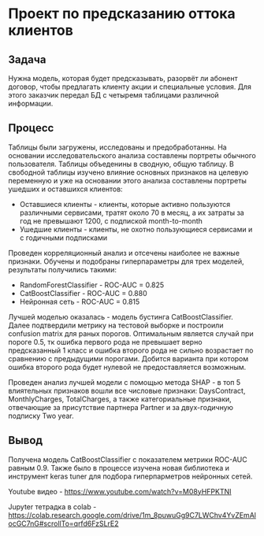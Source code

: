 # Проект по предсказанию оттока клиентов 

## Задача
Нужна модель, которая будет предсказывать, разорвёт ли абонент договор, чтобы предлагать клиенту акции и специальные условия. Для этого заказчик передал БД с четыремя таблицами различной информации.

## Процесс
Таблицы были загружены, исследованы и предобработанны. На основании исследовательского анализа составлены портреты обычного пользователя. 
Таблицы объеденины в сводную, общую таблицу. В свободной таблицы изучено влияние основных признаков на целевую переменную и уже на основании этого анализа
составлены портреты ушедших и оставшихся клиентов:

* Оставшиеся клиенты - клиенты, которые активно пользуются различными сервисами, тратят около 70 в месяц, а их затраты за год не превышают 1200, с подпиской month-to-month
* Ушедшие клиенты - клиенты, не охотно пользующиеся сервисами и с годичными подписками

Проведен корреляционный анализ и отсечены наиболее не важные признаки.
Обучены и подобраны гиперпараметры для трех моделей, результаты получились такими:

* RandomForestClassifier - ROC-AUC = 0.825
* CatBoostClassifier - ROC-AUC = 0.880
* Нейронная сеть - ROC-AUC = 0.815

Лучшей моделью оказалась - модель бустинга CatBoostClassifier. Далее подтвердили метрику на тестовой выборке и построили confusion matrix для раных порогов.
Оптимальным является случай при пороге 0.5, тк ошибка первого рода не превышает верно предсказанный 1 класс и ошибка второго рода не сильно возрастает по сравнению
с предыдущими порогами. Добится варианта при котором ошибка второго рода будет нулевой не предоставляется возможным.

Проведен анализ лучшей модели с помощью метода SHAP - в топ 5 влиятельных признаков вошли все числовые признаки: DaysContract, MonthlyCharges, TotalCharges,
а также категориальные признаки, отвечающие за присутствие партнера Partner и за двух-годичную подписку Two year.

## Вывод

Получена модель CatBoostClassifier с показателем метрики ROC-AUC равным 0.9. Также было в процессе изучена новая библиотека и инструмент
keras tuner для подбора гиперпарметров нейронных сетей.

Youtube видео - https://www.youtube.com/watch?v=M08yHFPKTNI

Jupyter тетрадка в colab - https://colab.research.google.com/drive/1m_8puwuGg9C7LWChv4YvZEmAlocGC7nG#scrollTo=qrfd6FzSLrE2
